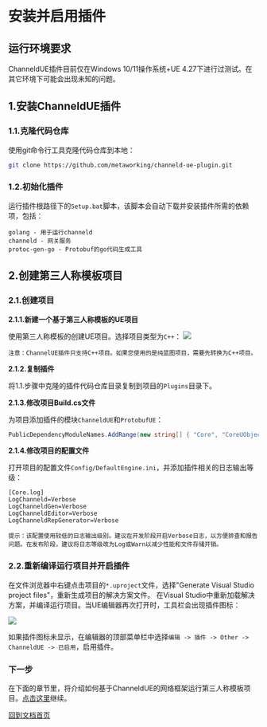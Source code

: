 # 安装并启用插件

## 运行环境要求

ChanneldUE插件目前仅在Windows 10/11操作系统+UE 4.27下进行过测试。在其它环境下可能会出现未知的问题。

## 1.安装ChanneldUE插件

### 1.1.克隆代码仓库

使用git命令行工具克隆代码仓库到本地：

```bash
git clone https://github.com/metaworking/channeld-ue-plugin.git
```

### 1.2.初始化插件

运行插件根路径下的`Setup.bat`脚本，该脚本会自动下载并安装插件所需的依赖项，包括：

```
golang - 用于运行channeld
channeld - 网关服务
protoc-gen-go - Protobuf的go代码生成工具
```

## 2.创建第三人称模板项目

### 2.1.创建项目

**2.1.1.新建一个基于第三人称模板的UE项目**

使用第三人称模板的创建UE项目。选择项目类型为`C++`： ![](../Docs/images/create\_project.png)

```
注意：ChannelUE插件只支持C++项目。如果您使用的是纯蓝图项目，需要先转换为C++项目。
```

**2.1.2.复制插件**

将1.1.步骤中克隆的插件代码仓库目录复制到项目的`Plugins`目录下。

**2.1.3.修改项目Build.cs文件**

为项目添加插件的模块`ChanneldUE`和`ProtobufUE`：

```csharp
PublicDependencyModuleNames.AddRange(new string[] { "Core", "CoreUObject", "Engine", "InputCore", "ChanneldUE", "ProtobufUE" });
```

**2.1.4.修改项目的配置文件**

打开项目的配置文件`Config/DefaultEngine.ini`，并添加插件相关的日志输出等级：

```
[Core.log]
LogChanneld=Verbose
LogChanneldGen=Verbose
LogChanneldEditor=Verbose
LogChanneldRepGenerator=Verbose
```

```
提示：该配置使用较低的日志输出级别。建议在开发阶段开启Verbose日志，以方便排查和报告问题。在发布阶段，建议将日志等级改为Log或Warn以减少性能和文件存储开销。
```

### 2.2.重新编译运行项目并开启插件

在文件浏览器中右键点击项目的`*.uproject`文件，选择"Generate Visual Studio project files"，重新生成项目的解决方案文件。 在Visual Studio中重新加载解决方案，并编译运行项目。当UE编辑器再次打开时，工具栏会出现插件图标：

![](../Docs/images/toolbar\_channeld.png)

如果插件图标未显示，在编辑器的顶部菜单栏中选择`编辑 -> 插件 -> Other -> ChanneldUE -> 已启用`，启用插件。

### 下一步

在下面的章节里，将介绍如何基于ChanneldUE的网络框架运行第三人称模板项目。[点击这里](third-person-template.md)继续。

[回到文档首页](broken-reference)
